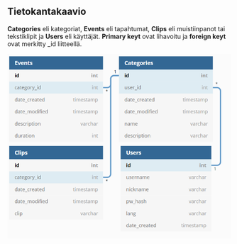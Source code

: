 ## Tietokantakaavio
**Categories** eli kategoriat, **Events** eli tapahtumat, **Clips** eli muistiinpanot tai tekstiklipit ja **Users** eli käyttäjät. **Primary keyt** ovat lihavoitu ja **foreign keyt** ovat merkitty _id liitteellä. 

![tietokantakaavio](database_diagram.png)
